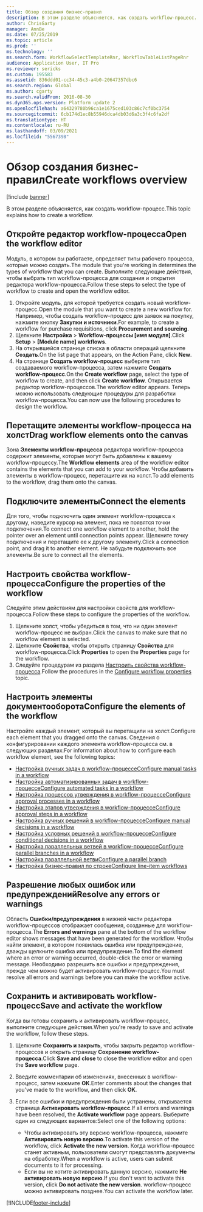 ```yaml
---
title: Обзор создания бизнес-правил
description: В этом разделе объясняется, как создать workflow-процесс.
author: ChrisGarty
manager: AnnBe
ms.date: 07/25/2019
ms.topic: article
ms.prod: ''
ms.technology: ''
ms.search.form: WorkflowSelectTemplateRnr, WorkflowTableListPageRnr
audience: Application User, IT Pro
ms.reviewer: sericks
ms.custom: 195583
ms.assetid: 836ddd01-cc34-45c3-a4b0-20647357dbc6
ms.search.region: Global
ms.author: cgarty
ms.search.validFrom: 2016-08-30
ms.dyn365.ops.version: Platform update 2
ms.openlocfilehash: a64329780b96ca1e1675ced103c86c7cf0bc3754
ms.sourcegitcommit: 6cb174d1ec8b55946dca4db03d6a3c3f4c6fa2df
ms.translationtype: HT
ms.contentlocale: ru-RU
ms.lasthandoff: 03/09/2021
ms.locfileid: "5567398"
---
```

# <a name="create-workflows-overview"></a><span data-ttu-id="f8640-103">Обзор создания бизнес-правил</span><span class="sxs-lookup"><span data-stu-id="f8640-103">Create workflows overview</span></span>

[!include [banner](../includes/banner.md)]

<span data-ttu-id="f8640-104">В этом разделе объясняется, как создать workflow-процесс.</span><span class="sxs-lookup"><span data-stu-id="f8640-104">This topic explains how to create a workflow.</span></span>

## <a name="open-the-workflow-editor"></a><span data-ttu-id="f8640-105">Откройте редактор workflow-процесса</span><span class="sxs-lookup"><span data-stu-id="f8640-105">Open the workflow editor</span></span>

<span data-ttu-id="f8640-106">Модуль, в котором вы работаете, определяет типы рабочего процесса, которые можно создать.</span><span class="sxs-lookup"><span data-stu-id="f8640-106">The module that you're working in determines the types of workflow that you can create.</span></span> <span data-ttu-id="f8640-107">Выполните следующие действия, чтобы выбрать тип workflow-процесса для создания и открытия редактора workflow-процесса.</span><span class="sxs-lookup"><span data-stu-id="f8640-107">Follow these steps to select the type of workflow to create and open the workflow editor.</span></span>

1. <span data-ttu-id="f8640-108">Откройте модуль, для которой требуется создать новый workflow-процесс.</span><span class="sxs-lookup"><span data-stu-id="f8640-108">Open the module that you want to create a new workflow for.</span></span> <span data-ttu-id="f8640-109">Например, чтобы создать workflow-процесс для заявок на покупку, нажмите кнопку **Закупки и источники**.</span><span class="sxs-lookup"><span data-stu-id="f8640-109">For example, to create a workflow for purchase requisitions, click **Procurement and sourcing**.</span></span>
2. <span data-ttu-id="f8640-110">Щелкните **Настройка** &gt; **Workflow-процессы \[имя модуля\]**.</span><span class="sxs-lookup"><span data-stu-id="f8640-110">Click **Setup** &gt; **\[Module name\] workflows**.</span></span>
3. <span data-ttu-id="f8640-111">На открывшейся странице списка в области операций щелкните **Создать**.</span><span class="sxs-lookup"><span data-stu-id="f8640-111">On the list page that appears, on the Action Pane, click **New**.</span></span>
4. <span data-ttu-id="f8640-112">На странице **Создать workflow-процесс** выберите тип создаваемого workflow-процесса, затем нажмите **Создать workflow-процесс**.</span><span class="sxs-lookup"><span data-stu-id="f8640-112">On the **Create workflow** page, select the type of workflow to create, and then click **Create workflow**.</span></span> <span data-ttu-id="f8640-113">Открывается редактор workflow-процессов.</span><span class="sxs-lookup"><span data-stu-id="f8640-113">The workflow editor appears.</span></span> <span data-ttu-id="f8640-114">Теперь можно использовать следующие процедуры для разработки workflow-процесса.</span><span class="sxs-lookup"><span data-stu-id="f8640-114">You can now use the following procedures to design the workflow.</span></span>

## <a name="drag-workflow-elements-onto-the-canvas"></a><span data-ttu-id="f8640-115">Перетащите элементы workflow-процесса на холст</span><span class="sxs-lookup"><span data-stu-id="f8640-115">Drag workflow elements onto the canvas</span></span>

<span data-ttu-id="f8640-116">Зона **Элементы workflow-процесса** редактора workflow-процесса содержит элементы, которые могут быть добавлены к вашему workflow-процессу.</span><span class="sxs-lookup"><span data-stu-id="f8640-116">The **Workflow elements** area of the workflow editor contains the elements that you can add to your workflow.</span></span> <span data-ttu-id="f8640-117">Чтобы добавить элементы в workflow-процесс, перетащите их на холст.</span><span class="sxs-lookup"><span data-stu-id="f8640-117">To add elements to the workflow, drag them onto the canvas.</span></span>

## <a name="connect-the-elements"></a><span data-ttu-id="f8640-118">Подключите элементы</span><span class="sxs-lookup"><span data-stu-id="f8640-118">Connect the elements</span></span>

<span data-ttu-id="f8640-119">Для того, чтобы подключить один элемент workflow-процесса к другому, наведите курсор на элемент, пока не появятся точки подключения.</span><span class="sxs-lookup"><span data-stu-id="f8640-119">To connect one workflow element to another, hold the pointer over an element until connection points appear.</span></span> <span data-ttu-id="f8640-120">Щелкните точку подключения и перетащите ее к другому элементу.</span><span class="sxs-lookup"><span data-stu-id="f8640-120">Click a connection point, and drag it to another element.</span></span> <span data-ttu-id="f8640-121">Не забудьте подключить все элементы.</span><span class="sxs-lookup"><span data-stu-id="f8640-121">Be sure to connect all the elements.</span></span>

## <a name="configure-the-properties-of-the-workflow"></a><span data-ttu-id="f8640-122">Настроить свойства workflow-процесса</span><span class="sxs-lookup"><span data-stu-id="f8640-122">Configure the properties of the workflow</span></span>

<span data-ttu-id="f8640-123">Следуйте этим действиям для настройки свойств для workflow-процесса.</span><span class="sxs-lookup"><span data-stu-id="f8640-123">Follow these steps to configure the properties of the workflow.</span></span>

1. <span data-ttu-id="f8640-124">Щелкните холст, чтобы убедиться в том, что ни один элемент workflow-процесс не выбран.</span><span class="sxs-lookup"><span data-stu-id="f8640-124">Click the canvas to make sure that no workflow element is selected.</span></span>
2. <span data-ttu-id="f8640-125">Щелкните **Свойства**, чтобы открыть страницу **Свойства** для workflow-процесса.</span><span class="sxs-lookup"><span data-stu-id="f8640-125">Click **Properties** to open the **Properties** page for the workflow.</span></span>
3. <span data-ttu-id="f8640-126">Следуйте процедурам из раздела [Настроить свойства workflow-процесса](configure-workflow-properties.md).</span><span class="sxs-lookup"><span data-stu-id="f8640-126">Follow the procedures in the [Configure workflow properties](configure-workflow-properties.md) topic.</span></span>

## <a name="configure-the-elements-of-the-workflow"></a><span data-ttu-id="f8640-127">Настроить элементы документооборота</span><span class="sxs-lookup"><span data-stu-id="f8640-127">Configure the elements of the workflow</span></span>

<span data-ttu-id="f8640-128">Настройте каждый элемент, который вы перетащили на холст.</span><span class="sxs-lookup"><span data-stu-id="f8640-128">Configure each element that you dragged onto the canvas.</span></span> <span data-ttu-id="f8640-129">Сведения о конфигурировании каждого элемента workflow-процесса см. в следующих разделах:</span><span class="sxs-lookup"><span data-stu-id="f8640-129">For information about how to configure each workflow element, see the following topics:</span></span>

- [<span data-ttu-id="f8640-130">Настройка ручных задач в workflow-процессе</span><span class="sxs-lookup"><span data-stu-id="f8640-130">Configure manual tasks in a workflow</span></span>](configure-manual-task-workflow.md)
- [<span data-ttu-id="f8640-131">Настройка автоматизированных задач в workflow-процессе</span><span class="sxs-lookup"><span data-stu-id="f8640-131">Configure automated tasks in a workflow</span></span>](configure-automated-task-workflow.md)
- [<span data-ttu-id="f8640-132">Настройка процессов утверждения в workflow-процессе</span><span class="sxs-lookup"><span data-stu-id="f8640-132">Configure approval processes in a workflow</span></span>](configure-approval-process-workflow.md)
- [<span data-ttu-id="f8640-133">Настройка этапов утверждения в workflow-процессе</span><span class="sxs-lookup"><span data-stu-id="f8640-133">Configure approval steps in a workflow</span></span>](configure-approval-step-workflow.md)
- [<span data-ttu-id="f8640-134">Настройка ручных решений в workflow-процессе</span><span class="sxs-lookup"><span data-stu-id="f8640-134">Configure manual decisions in a workflow</span></span>](configure-manual-decision-workflow.md)
- [<span data-ttu-id="f8640-135">Настройка условных решений в workflow-процессе</span><span class="sxs-lookup"><span data-stu-id="f8640-135">Configure conditional decisions in a workflow</span></span>](configure-conditional-decision-workflow.md)
- [<span data-ttu-id="f8640-136">Настройка параллельных ветвей в workflow-процессе</span><span class="sxs-lookup"><span data-stu-id="f8640-136">Configure parallel branches in a workflow</span></span>](configure-parallel-activity-workflow.md)
- [<span data-ttu-id="f8640-137">Настройка параллельной ветви</span><span class="sxs-lookup"><span data-stu-id="f8640-137">Configure a parallel branch</span></span>](configure-parallel-branch-workflow.md)
- [<span data-ttu-id="f8640-138">Настройка бизнес-правил по строке</span><span class="sxs-lookup"><span data-stu-id="f8640-138">Configure line-item workflows</span></span>](configure-line-item-workflow.md)

## <a name="resolve-any-errors-or-warnings"></a><span data-ttu-id="f8640-139">Разрешение любых ошибок или предупреждений</span><span class="sxs-lookup"><span data-stu-id="f8640-139">Resolve any errors or warnings</span></span>

<span data-ttu-id="f8640-140">Область **Ошибки/предупреждения** в нижней части редактора workflow-процессов отображает сообщения, созданные для workflow-процесса.</span><span class="sxs-lookup"><span data-stu-id="f8640-140">The **Errors and warnings** pane at the bottom of the workflow editor shows messages that have been generated for the workflow.</span></span> <span data-ttu-id="f8640-141">Чтобы найти элемент, в котором появилась ошибка или предупреждение, дважды щелкните ошибка или предупреждение.</span><span class="sxs-lookup"><span data-stu-id="f8640-141">To find the element where an error or warning occurred, double-click the error or warning message.</span></span> <span data-ttu-id="f8640-142">Необходимо разрешить все ошибки и предупреждения, прежде чем можно будет активировать workflow-процесс.</span><span class="sxs-lookup"><span data-stu-id="f8640-142">You must resolve all errors and warnings before you can make the workflow active.</span></span>

## <a name="save-and-activate-the-workflow"></a><span data-ttu-id="f8640-143">Сохранить и активировать workflow-процесс</span><span class="sxs-lookup"><span data-stu-id="f8640-143">Save and activate the workflow</span></span>

<span data-ttu-id="f8640-144">Когда вы готовы сохранить и активировать workflow-процесс, выполните следующие действия.</span><span class="sxs-lookup"><span data-stu-id="f8640-144">When you're ready to save and activate the workflow, follow these steps.</span></span>

1. <span data-ttu-id="f8640-145">Щелкните **Сохранить и закрыть**, чтобы закрыть редактор workflow-процессов и открыть страницу **Сохранение workflow-процесса**.</span><span class="sxs-lookup"><span data-stu-id="f8640-145">Click **Save and close** to close the workflow editor and open the **Save workflow** page.</span></span>
2. <span data-ttu-id="f8640-146">Введите комментарии об изменениях, внесенных в workflow-процесс, затем нажмите **ОК**.</span><span class="sxs-lookup"><span data-stu-id="f8640-146">Enter comments about the changes that you've made to the workflow, and then click **OK**.</span></span>
3. <span data-ttu-id="f8640-147">Если все ошибки и предупреждения были устранены, открывается страница **Активировать workflow-процесс**.</span><span class="sxs-lookup"><span data-stu-id="f8640-147">If all errors and warnings have been resolved, the **Activate workflow** page appears.</span></span> <span data-ttu-id="f8640-148">Выберите один из следующих вариантов:</span><span class="sxs-lookup"><span data-stu-id="f8640-148">Select one of the following options:</span></span>

    - <span data-ttu-id="f8640-149">Чтобы активировать эту версию workflow-процесса, нажмите **Активировать новую версию**.</span><span class="sxs-lookup"><span data-stu-id="f8640-149">To activate this version of the workflow, click **Activate the new version**.</span></span> <span data-ttu-id="f8640-150">Когда workflow-процесс станет активным, пользователи смогут представлять документы на обработку.</span><span class="sxs-lookup"><span data-stu-id="f8640-150">When a workflow is active, users can submit documents to it for processing.</span></span>
    - <span data-ttu-id="f8640-151">Если вы не хотите активировать данную версию, нажмите **Не активировать новую версию**.</span><span class="sxs-lookup"><span data-stu-id="f8640-151">If you don't want to activate this version, click **Do not activate the new version**.</span></span> <span data-ttu-id="f8640-152">workflow-процесс можно активировать позднее.</span><span class="sxs-lookup"><span data-stu-id="f8640-152">You can activate the workflow later.</span></span>


[!INCLUDE[footer-include](../../../includes/footer-banner.md)]